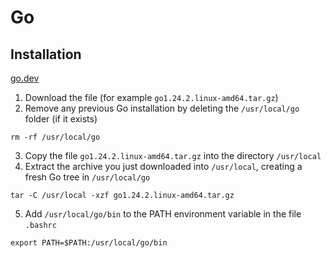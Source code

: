 # Go

## Installation

[go.dev](https://go.dev/doc/install)

1. Download the file (for example `go1.24.2.linux-amd64.tar.gz`)
2. Remove any previous Go installation by deleting the `/usr/local/go` folder (if it exists)

```
rm -rf /usr/local/go
```

3. Copy the file `go1.24.2.linux-amd64.tar.gz` into the directory `/usr/local`
4. Extract the archive you just downloaded into `/usr/local`, creating a fresh Go tree in `/usr/local/go`

```
tar -C /usr/local -xzf go1.24.2.linux-amd64.tar.gz
```

5. Add `/usr/local/go/bin` to the PATH environment variable in the file `.bashrc`

```
export PATH=$PATH:/usr/local/go/bin
```
